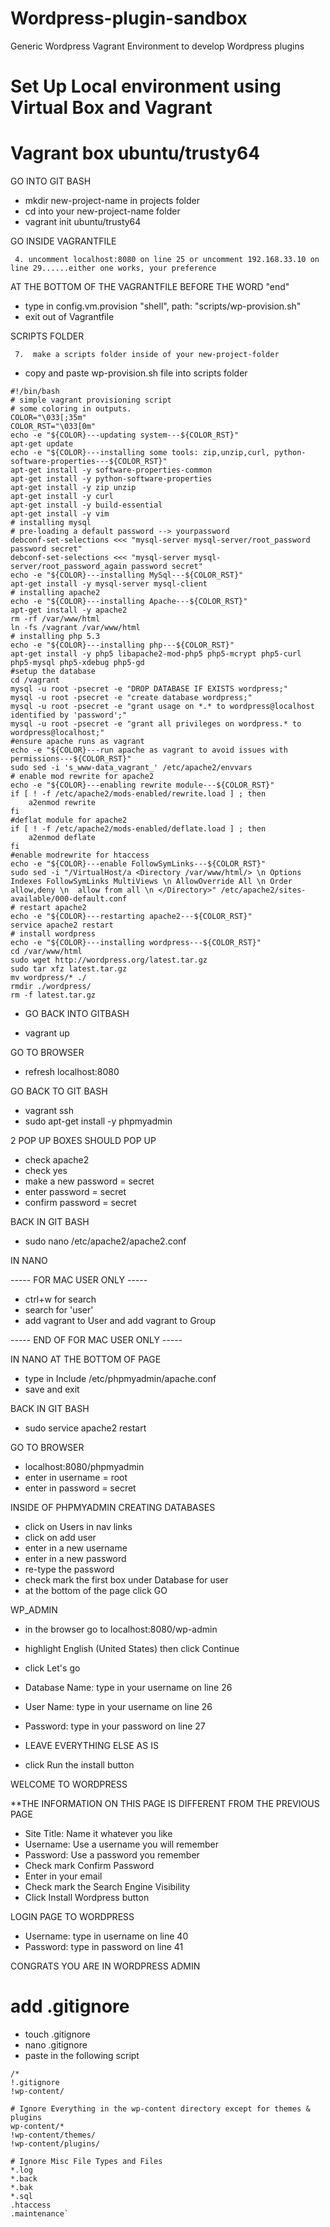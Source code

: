 # Wordpress-plugin-sandbox
Generic Wordpress Vagrant Environment to develop Wordpress plugins 

# Set Up Local environment using Virtual Box and Vagrant

# Vagrant box ubuntu/trusty64
GO INTO GIT BASH

- mkdir new-project-name in projects folder
- cd into your new-project-name folder
- vagrant init ubuntu/trusty64

GO INSIDE VAGRANTFILE

     4. uncomment localhost:8080 on line 25 or uncomment 192.168.33.10 on line 29......either one works, your preference

AT THE BOTTOM OF THE VAGRANTFILE BEFORE THE WORD "end"

- type in config.vm.provision "shell", path: "scripts/wp-provision.sh"
- exit out of Vagrantfile

SCRIPTS FOLDER

     7.  make a scripts folder inside of your new-project-folder

- copy and paste wp-provision.sh file into scripts folder

```
#!/bin/bash
# simple vagrant provisioning script
# some coloring in outputs.
COLOR="\033[;35m"
COLOR_RST="\033[0m"
echo -e "${COLOR}---updating system---${COLOR_RST}"
apt-get update
echo -e "${COLOR}---installing some tools: zip,unzip,curl, python-software-properties---${COLOR_RST}"
apt-get install -y software-properties-common
apt-get install -y python-software-properties
apt-get install -y zip unzip
apt-get install -y curl
apt-get install -y build-essential
apt-get install -y vim
# installing mysql
# pre-loading a default password --> yourpassword
debconf-set-selections <<< "mysql-server mysql-server/root_password password secret"
debconf-set-selections <<< "mysql-server mysql-server/root_password_again password secret"
echo -e "${COLOR}---installing MySql---${COLOR_RST}"
apt-get install -y mysql-server mysql-client
# installing apache2
echo -e "${COLOR}---installing Apache---${COLOR_RST}"
apt-get install -y apache2
rm -rf /var/www/html
ln -fs /vagrant /var/www/html
# installing php 5.3
echo -e "${COLOR}---installing php---${COLOR_RST}"
apt-get install -y php5 libapache2-mod-php5 php5-mcrypt php5-curl php5-mysql php5-xdebug php5-gd
#setup the database
cd /vagrant
mysql -u root -psecret -e "DROP DATABASE IF EXISTS wordpress;"
mysql -u root -psecret -e "create database wordpress;"
mysql -u root -psecret -e "grant usage on *.* to wordpress@localhost identified by 'password';"
mysql -u root -psecret -e "grant all privileges on wordpress.* to wordpress@localhost;"
#ensure apache runs as vagrant
echo -e "${COLOR}---run apache as vagrant to avoid issues with permissions---${COLOR_RST}"
sudo sed -i 's_www-data_vagrant_' /etc/apache2/envvars
# enable mod rewrite for apache2
echo -e "${COLOR}---enabling rewrite module---${COLOR_RST}"
if [ ! -f /etc/apache2/mods-enabled/rewrite.load ] ; then
    a2enmod rewrite
fi
#deflat module for apache2
if [ ! -f /etc/apache2/mods-enabled/deflate.load ] ; then
    a2enmod deflate
fi
#enable modrewrite for htaccess
echo -e "${COLOR}---enable FollowSymLinks---${COLOR_RST}"
sudo sed -i "/VirtualHost/a <Directory /var/www/html/> \n Options Indexes FollowSymLinks MultiViews \n AllowOverride All \n Order allow,deny \n  allow from all \n </Directory>" /etc/apache2/sites-available/000-default.conf
# restart apache2
echo -e "${COLOR}---restarting apache2---${COLOR_RST}"
service apache2 restart
# install wordpress
echo -e "${COLOR}---installing wordpress---${COLOR_RST}"
cd /var/www/html
sudo wget http://wordpress.org/latest.tar.gz
sudo tar xfz latest.tar.gz
mv wordpress/* ./
rmdir ./wordpress/
rm -f latest.tar.gz
```


- GO BACK INTO GITBASH

- vagrant up

GO TO BROWSER

- refresh localhost:8080

GO BACK TO GIT BASH

- vagrant ssh
- sudo apt-get install -y phpmyadmin

2 POP UP BOXES SHOULD POP UP

- check apache2
- check yes
- make a new password = secret
- enter password = secret
- confirm password = secret

BACK IN GIT BASH

- sudo nano /etc/apache2/apache2.conf

IN NANO

----- FOR MAC USER ONLY -----

- ctrl+w for search
- search for 'user'
- add vagrant to User and add vagrant to Group

----- END OF FOR MAC USER ONLY -----

IN NANO AT THE BOTTOM OF PAGE

- type in Include /etc/phpmyadmin/apache.conf
- save and exit

BACK IN GIT BASH

- sudo service apache2 restart

GO TO BROWSER

- localhost:8080/phpmyadmin
- enter in username = root
- enter in password = secret

INSIDE OF PHPMYADMIN CREATING DATABASES

- click on Users in nav links
- click on add user
- enter in a new username
- enter in a new password
- re-type the password
- check mark the first box under Database for user
- at the bottom of the page click GO

WP_ADMIN

- in the browser go to localhost:8080/wp-admin
- highlight English (United States) then click Continue
- click Let's go

- Database Name: type in your username on line 26
- User Name: type in your username on line 26
- Password: type in your password on line 27
- LEAVE EVERYTHING ELSE AS IS

- click Run the install button

WELCOME TO WORDPRESS

**THE INFORMATION ON THIS PAGE IS DIFFERENT FROM THE PREVIOUS PAGE

- Site Title: Name it whatever you like
- Username: Use a username you will remember
- Password: Use a password you remember
- Check mark Confirm Password
- Enter in your email
- Check mark the Search Engine Visibility
- Click Install Wordpress button

LOGIN PAGE TO WORDPRESS

- Username: type in username on line 40
- Password: type in password on line 41

CONGRATS YOU ARE IN WORDPRESS ADMIN

# add .gitignore
- touch .gitignore
- nano .gitignore
- paste in the following script

```
/*
!.gitignore
!wp-content/

# Ignore Everything in the wp-content directory except for themes & plugins
wp-content/*
!wp-content/themes/
!wp-content/plugins/

# Ignore Misc File Types and Files
*.log
*.back
*.bak
*.sql
.htaccess
.maintenance`
```
